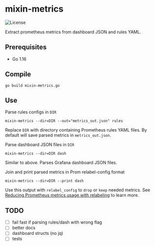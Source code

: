# mixin-metrics
![License](https://img.shields.io/github/license/hjet/mixin-metrics?color=blue)

Extract prometheus metrics from dashboard JSON and rules YAML.

## Prerequisites
- Go 1.16

## Compile
```
go build mixin-metrics.go
```

## Use
Parse rules configs in `DIR`
```
mixin-metrics --dir=DIR --out="metrics_out.json" rules
```
Replace `DIR` with directory containing Prometheus rules YAML files. By default will save parsed metrics in `metrics_out.json`.

Parse dashboard JSON files in `DIR`
```
mixin-metrics --dir=DIR dash 
```
Similar to above. Parses Grafana dashboard JSON files.

Join and print parsed metrics in Prom relabel-config format
```
mixin-metrics --dir=DIR --print dash
```
Use this output with `relabel_config` to `drop` or `keep` needed metrics. See [Reducing Prometheus metrics usage with relabeling](https://grafana.com/docs/grafana-cloud/billing-and-usage/prometheus/usage-reduction/#reducing-prometheus-metrics-usage-with-relabeling) to learn more.

## TODO
- [ ] fail fast if parsing rules/dash with wrong flag
- [ ] better docs
- [ ] dashboard structs (no jq)
- [ ] tests
